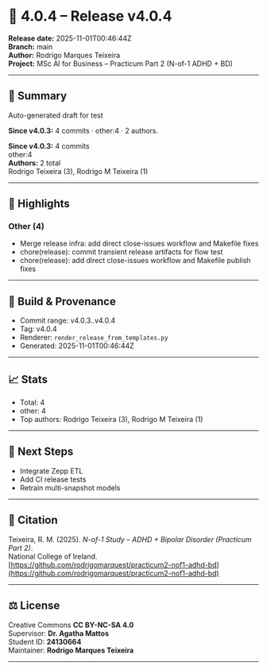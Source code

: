 # 🚀 4.0.4 – Release v4.0.4

**Release date:** 2025-11-01T00:46:44Z  
**Branch:** main  
**Author:** Rodrigo Marques Teixeira  
**Project:** MSc AI for Business – Practicum Part 2 (N-of-1 ADHD + BD)

---

## 🧩 Summary
Auto-generated draft for test

**Since v4.0.3:** 4 commits · other:4 · 2 authors.

**Since v4.0.3:** 4 commits  
other:4  
**Authors:** 2 total  
Rodrigo Teixeira (3), Rodrigo M Teixeira (1)

---

## 🌿 Highlights
### Other (4)
- Merge release infra: add direct close-issues workflow and Makefile fixes
- chore(release): commit transient release artifacts for flow test
- chore(release): add direct close-issues workflow and Makefile publish fixes

---

## 🧱 Build & Provenance
* Commit range: v4.0.3..v4.0.4
* Tag: v4.0.4
* Renderer: `render_release_from_templates.py`
* Generated: 2025-11-01T00:46:44Z

---

## 📈 Stats

- Total: 4
- other: 4
- Top authors: Rodrigo Teixeira (3), Rodrigo M Teixeira (1)


---

## 🔬 Next Steps
- Integrate Zepp ETL
- Add CI release tests
- Retrain multi-snapshot models

---

## 🧾 Citation
Teixeira, R. M. (2025). *N-of-1 Study – ADHD + Bipolar Disorder (Practicum Part 2)*.  
National College of Ireland.  
[https://github.com/rodrigomarquest/practicum2-nof1-adhd-bd](https://github.com/rodrigomarquest/practicum2-nof1-adhd-bd)

---

## ⚖️ License
Creative Commons **CC BY-NC-SA 4.0**  
Supervisor: **Dr. Agatha Mattos**  
Student ID: **24130664**  
Maintainer: **Rodrigo Marques Teixeira**

---